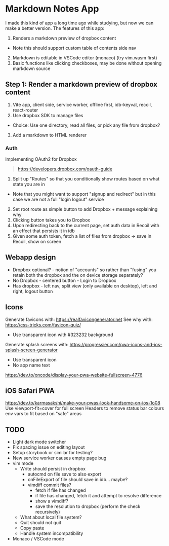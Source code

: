 Markdown Notes App
==================

I made this kind of app a long time ago while studying, but now we can make a better version.
The features of this app:

1. Renders a markdown preview of dropbox content
  - Note this should support custom table of contents side nav
2. Markdown is editable in VSCode editor (monaco) (try vim.wasm first)
3. Basic functions like clicking checkboxes, may be done without opening markdown source

Step 1: Render a markdown preview of dropbox content
----------------------------------------------------

1. Vite app, client side, service worker, offline first, idb-keyval, recoil, react-router
2. Use dropbox SDK to manage files
  - Choice: Use one directory, read all files, or pick any file from dropbox?
3. Add a markdown to HTML renderer

### Auth
Implementing OAuth2 for Dropbox

> https://developers.dropbox.com/oauth-guide

1. Split up "Routes" so that you conditionally show routes based on what state you are in
  - Note that you might want to support "signup and redirect" but in this case we are not a full "login logout" service
2. Set root route as simple button to add Dropbox + message explaining why
3. Clicking button takes you to Dropbox
4. Upon redirecting back to the current page, set auth data in Recoil with an effect that persists it in idb
5. Given some auth token, fetch a list of files from dropbox -> save in Recoil, show on screen

Webapp design
-------------

- Dropbox optional? - notion of "accounts" so rather than "fusing" you retain both the dropbox and the on device storage separately?
- No Dropbox - centered button - Login to Dropbox
- Has dropbox - left nav, split view (only available on desktop), left and right, logout button

Icons
-----
Generate favicons with: https://realfavicongenerator.net
See why with: https://css-tricks.com/favicon-quiz/
- Use transparent icon with #323232 background

Generate splash screens with: https://progressier.com/pwa-icons-and-ios-splash-screen-generator
- Use transparent icon
- No app name text

https://dev.to/oncode/display-your-pwa-website-fullscreen-4776

iOS Safari PWA
--------------
https://dev.to/karmasakshi/make-your-pwas-look-handsome-on-ios-1o08
Use viewport-fit=cover for full screen
Headers to remove status bar colours
env vars to fit based on "safe" areas


TODO
----

- Light dark mode switcher
- Fix spacing issue on editing layout
- Setup storybook or similar for testing?
- New service worker causes empty page bug
- vim mode
  - Write should persist in dropbox
    - autocmd on file save to also export
    - onFileExport of file should save in idb... maybe?
    - vimdiff commit files?
      - fetch if file has changed
      - if file has changed, fetch it and attempt to resolve difference
      - show a vimdiff?
      - save the resolution to dropbox (perform the check recursively)
  - What about local file system?
  - Quit should not quit
  - Copy paste
  - Handle system incompatibility
- Monaco / VSCode mode
